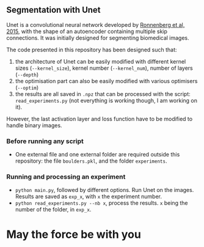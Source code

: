 ## Segmentation with Unet

Unet is a convolutional neural network developed by [Ronnenberg et al, 2015](https://arxiv.org/abs/1505.04597), with the shape of an autoencoder containing multiple skip connections. It was initially designed for segmenting biomedical images.

The code presented in this repository has been designed such that: 
1. the architecture of Unet can be easily modified with different kernel sizes (`--kernel_size`), kernel number (`--kernel_num`), number of layers (`--depth`) 
2. the optimisation part can also be easily modified with various optimisers (`--optim`)
3. the results are all saved in `.npz` that can be processed with the script: `read_experiments.py` (not everything is working though, I am working on it). 

However, the last activation layer and loss function have to be modified to handle binary images. 

### Before running any script
- One external file and one external folder are required outside this repository: the file `boulders.pkl`, and the folder `experiments`.

### Running and processing an experiment
- `python main.py`, followed by different options. Run Unet on the images. Results are saved as `exp_x`, with `x` the experiment number.
- `python read_experiments.py --nb x`, process the results. `x` being the number of the folder, in `exp_x`.

# May the force be with you
